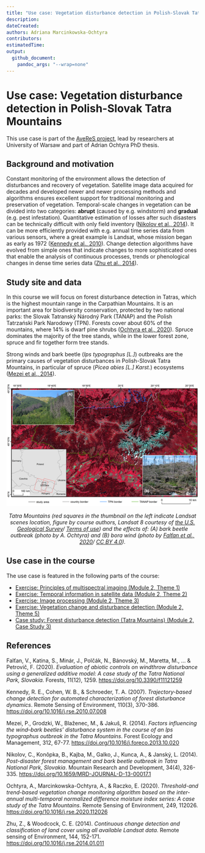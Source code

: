 ```yaml
---
title: "Use case: Vegetation disturbance detection in Polish-Slovak Tatra Mountains"
description:
dateCreated:
authors: Adriana Marcinkowska-Ochtyra
contributors: 
estimatedTime:
output: 
  github_document:
    pandoc_args: "--wrap=none"
---
```


Use case: Vegetation disturbance detection in Polish-Slovak Tatra Mountains
================

This use case is part of the [AveReS project](http://geoinformatics.uw.edu.pl/averes/), lead by researchers at University of Warsaw and part of Adrian Ochtyra PhD thesis.

## Background and motivation

Constant monitoring of the environment allows the detection of disturbances and recovery of vegetation. Satellite image data acquired for decades and developed newer and newer processing methods and algorithms ensures excellent support for traditional monitoring and preservation of vegetation. Temporal-scale changes in vegetation can be divided into two categories: **abrupt** (caused by e.g. windstorm) and **gradual** (e.g. pest infestation). Quantitative estimation of losses after such disasters can be technically difficult with only field inventory ([Nikolov et al., 2014](#references)). It can be more efficiently provided with e.g. annual time series data from various sensors, where a great example is Landsat, whose mission began as early as 1972 ([Kennedy et al., 2010](#references)). Change detection algorithms have evolved from simple ones that indicate changes to more sophisticated ones that enable the analysis of continuous processes, trends or phenological changes in dense time series data ([Zhu et al., 2014](#references)).

## Study site and data

In this course we will focus on forest disturbance detection in Tatras, which is the highest mountain range in the Carpathian Mountains. It is an important area for biodiversity conservation, protected by two national parks: the Slovak Tatranský Národný Park (TANAP) and the Polish Tatrzański Park Narodowy (TPN). Forests cover about 60% of the mountains, where 14% is dwarf pine shrubs ([Ochtyra et al., 2020](#references)). Spruce dominates the majority of the tree stands, while in the lower forest zone, spruce and fir together form tree stands.

Strong winds and bark beetle (*Ips typographus \[L.\]*) outbreaks are the primary causes of vegetation disturbances in Polish-Slovak Tatra Mountains, in particular of spruce (*Picea abies \[L.\] Karst.*) ecosystems ([Mezei et al., 2014](#references)).

<center>

<img src="media/usecase_tatras.png" title="Tatra Mountains." alt="Tatra Mountains usecase" width="600"/>

<i>Tatra Mountains (red squares in the thumbnail on the left indicate Landsat scenes location, figure by course authors, Landsat 8 courtesy of [the U.S. Geological Survey](https://www.usgs.gov/)/ [Terms of use](https://www.usgs.gov/information-policies-and-instructions/copyrights-and-credits)) and the effects of: (A) bark beetle outbreak (photo by A. Ochtyra) and (B) bora wind (photo by [Falťan et al., 2020](https://doi.org/10.3390/f11121259)/ [CC BY 4.0](https://creativecommons.org/licenses/by/4.0/)).</i>
</center>

## Use case in the course

The use case is featured in the following parts of the course:

- [Exercise: Principles of multispectral imaging (Module 2, Theme 1)](../module2/01_multispectral_principles/01_multispectral_principles_exercise.md)
- [Exercise: Temporal information in satellite data (Module 2, Theme 2)](../module2/02_temporal_information/02_temporal_information_exercise.md)
- [Exercise: Image processing (Module 2, Theme 3)](../module2/03_image_processing/03_image_processing_exercise.md)
- [Exercise: Vegetation change and disturbance detection (Module 2, Theme 5)](../module2/05_vegetation_monitoring/05_vegetation_monitoring_exercise.md)
- [Case study: Forest disturbance detection (Tatra Mountains) (Module 2, Case Study 3)](../module2/08_cs_disturbance_detection/08_cs_disturbance_detection.md)

## References

Falťan, V., Katina, S., Minár, J., Polčák, N., Bánovský, M., Maretta, M., … & Petrovič, F. (2020). *Evaluation of abiotic controls on windthrow disturbance using a generalized additive model: A case study of the Tatra National Park, Slovakia.* Forests, 11(12), 1259. <https://doi.org/10.3390/f11121259>

Kennedy, R. E., Cohen, W. B., & Schroeder, T. A. (2007). *Trajectory-based change detection for automated characterization of forest disturbance dynamics*. Remote Sensing of Environment, 110(3), 370-386. <https://doi.org/10.1016/j.rse.2010.07.008>

Mezei, P., Grodzki, W., Blaženec, M., & Jakuš, R. (2014). *Factors influencing the wind–bark beetles’ disturbance system in the course of an Ips typographus outbreak in the Tatra Mountains*. Forest Ecology and Management, 312, 67-77. <https://doi.org/10.1016/j.foreco.2013.10.020>

Nikolov, C., Konôpka, B., Kajba, M., Galko, J., Kunca, A., & Janský, L. (2014). *Post-disaster forest management and bark beetle outbreak in Tatra National Park, Slovakia*. Mountain Research and Development, 34(4), 326-335. <https://doi.org/10.1659/MRD-JOURNAL-D-13-00017.1>

Ochtyra, A., Marcinkowska-Ochtyra, A., & Raczko, E. (2020). *Threshold-and trend-based vegetation change monitoring algorithm based on the inter-annual multi-temporal normalized difference moisture index series: A case study of the Tatra Mountains*. Remote Sensing of Environment, 249, 112026. <https://doi.org/10.1016/j.rse.2020.112026>

Zhu, Z., & Woodcock, C. E. (2014). *Continuous change detection and classification of land cover using all available Landsat data*. Remote sensing of Environment, 144, 152-171. <https://doi.org/10.1016/j.rse.2014.01.011>
